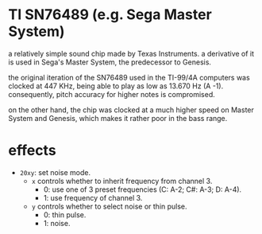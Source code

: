 # TI SN76489 (e.g. Sega Master System)

a relatively simple sound chip made by Texas Instruments. a derivative of it is used in Sega's Master System, the predecessor to Genesis.

the original iteration of the SN76489 used in the TI-99/4A computers was clocked at 447 KHz, being able to play as low as 13.670 Hz (A -1). consequently, pitch accuracy for higher notes is compromised.

on the other hand, the chip was clocked at a much higher speed on Master System and Genesis, which makes it rather poor in the bass range.

# effects

- `20xy`: set noise mode.
  - `x` controls whether to inherit frequency from channel 3.
    - 0: use one of 3 preset frequencies (C: A-2; C#: A-3; D: A-4).
    - 1: use frequency of channel 3.
  - `y` controls whether to select noise or thin pulse.
    - 0: thin pulse.
    - 1: noise.
